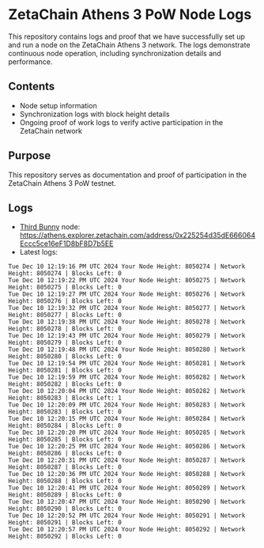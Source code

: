 # ZetaChain Athens 3 PoW Node Logs
This repository contains logs and proof that we have successfully set up and run a node on the ZetaChain Athens 3 network. The logs demonstrate continuous node operation, including synchronization details and performance.

## Contents
- Node setup information
- Synchronization logs with block height details
- Ongoing proof of work logs to verify active participation in the ZetaChain network

## Purpose
This repository serves as documentation and proof of participation in the ZetaChain Athens 3 PoW testnet.

## Logs

- [Third Bunny](https://thirdbunny.xyz/) node: https://athens.explorer.zetachain.com/address/0x225254d35dE666064Eccc5ce16eF1D8bF8D7b5EE
- Latest logs:
```
Tue Dec 10 12:19:16 PM UTC 2024 Your Node Height: 8050274 | Network Height: 8050274 | Blocks Left: 0
Tue Dec 10 12:19:22 PM UTC 2024 Your Node Height: 8050275 | Network Height: 8050275 | Blocks Left: 0
Tue Dec 10 12:19:27 PM UTC 2024 Your Node Height: 8050276 | Network Height: 8050276 | Blocks Left: 0
Tue Dec 10 12:19:32 PM UTC 2024 Your Node Height: 8050277 | Network Height: 8050277 | Blocks Left: 0
Tue Dec 10 12:19:38 PM UTC 2024 Your Node Height: 8050278 | Network Height: 8050278 | Blocks Left: 0
Tue Dec 10 12:19:43 PM UTC 2024 Your Node Height: 8050279 | Network Height: 8050279 | Blocks Left: 0
Tue Dec 10 12:19:48 PM UTC 2024 Your Node Height: 8050280 | Network Height: 8050280 | Blocks Left: 0
Tue Dec 10 12:19:54 PM UTC 2024 Your Node Height: 8050281 | Network Height: 8050281 | Blocks Left: 0
Tue Dec 10 12:19:59 PM UTC 2024 Your Node Height: 8050282 | Network Height: 8050282 | Blocks Left: 0
Tue Dec 10 12:20:04 PM UTC 2024 Your Node Height: 8050282 | Network Height: 8050283 | Blocks Left: 1
Tue Dec 10 12:20:09 PM UTC 2024 Your Node Height: 8050283 | Network Height: 8050283 | Blocks Left: 0
Tue Dec 10 12:20:15 PM UTC 2024 Your Node Height: 8050284 | Network Height: 8050284 | Blocks Left: 0
Tue Dec 10 12:20:20 PM UTC 2024 Your Node Height: 8050285 | Network Height: 8050285 | Blocks Left: 0
Tue Dec 10 12:20:25 PM UTC 2024 Your Node Height: 8050286 | Network Height: 8050286 | Blocks Left: 0
Tue Dec 10 12:20:31 PM UTC 2024 Your Node Height: 8050287 | Network Height: 8050287 | Blocks Left: 0
Tue Dec 10 12:20:36 PM UTC 2024 Your Node Height: 8050288 | Network Height: 8050288 | Blocks Left: 0
Tue Dec 10 12:20:41 PM UTC 2024 Your Node Height: 8050289 | Network Height: 8050289 | Blocks Left: 0
Tue Dec 10 12:20:47 PM UTC 2024 Your Node Height: 8050290 | Network Height: 8050290 | Blocks Left: 0
Tue Dec 10 12:20:52 PM UTC 2024 Your Node Height: 8050291 | Network Height: 8050291 | Blocks Left: 0
Tue Dec 10 12:20:57 PM UTC 2024 Your Node Height: 8050292 | Network Height: 8050292 | Blocks Left: 0
```
